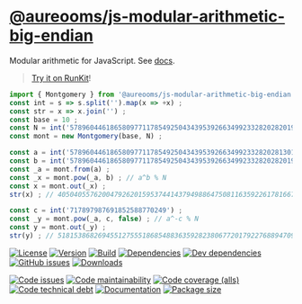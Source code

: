 [@aureooms/js-modular-arithmetic-big-endian](https://aureooms.github.io/js-modular-arithmetic-big-endian)
==

Modular arithmetic for JavaScript.
See [docs](https://aureooms.github.io/js-modular-arithmetic-big-endian/index.html).

> [Try it on RunKit](https://runkit.com/aureooms/js-modular-arithmetic-big-endian)!

```js
import { Montgomery } from '@aureooms/js-modular-arithmetic-big-endian' ; 
const int = s => s.split('').map(x => +x) ;
const str = x => x.join('') ;
const base = 10 ;
const N = int('57896044618658097711785492504343953926634992332820282019728792003956564819949') ;
const mont = new Montgomery(base, N) ;

const a = int('57896044618658097711785492504343953926634992332820281301830804312103976049700') ;
const b = int('57896044618658097711785492504343953926634992332820282019728792003955491078125') ;
const _a = mont.from(a) ;
const _x = mont.pow(_a, b) ; // a^b % N
const x = mont.out(_x) ;
str(x) ; // 40504055762004792620159537441437949886475081163592261781667958256380085618313

const c = int('717897987691852588770249') ;
const _y = mont.pow(_a, c, false) ; // a^-c % N
const y = mont.out(_y) ;
str(y) ; // 51815386826945512755518685488363592823806772017922768894709047770322605499358
```

[![License](https://img.shields.io/github/license/aureooms/js-modular-arithmetic-big-endian.svg)](https://raw.githubusercontent.com/aureooms/js-modular-arithmetic-big-endian/main/LICENSE)
[![Version](https://img.shields.io/npm/v/@aureooms/js-modular-arithmetic-big-endian.svg)](https://www.npmjs.org/package/@aureooms/js-modular-arithmetic-big-endian)
[![Build](https://img.shields.io/travis/aureooms/js-modular-arithmetic-big-endian/main.svg)](https://travis-ci.org/aureooms/js-modular-arithmetic-big-endian/branches)
[![Dependencies](https://img.shields.io/david/aureooms/js-modular-arithmetic-big-endian.svg)](https://david-dm.org/aureooms/js-modular-arithmetic-big-endian)
[![Dev dependencies](https://img.shields.io/david/dev/aureooms/js-modular-arithmetic-big-endian.svg)](https://david-dm.org/aureooms/js-modular-arithmetic-big-endian?type=dev)
[![GitHub issues](https://img.shields.io/github/issues/aureooms/js-modular-arithmetic-big-endian.svg)](https://github.com/aureooms/js-modular-arithmetic-big-endian/issues)
[![Downloads](https://img.shields.io/npm/dm/@aureooms/js-modular-arithmetic-big-endian.svg)](https://www.npmjs.org/package/@aureooms/js-modular-arithmetic-big-endian)

[![Code issues](https://img.shields.io/codeclimate/issues/aureooms/js-modular-arithmetic-big-endian.svg)](https://codeclimate.com/github/aureooms/js-modular-arithmetic-big-endian/issues)
[![Code maintainability](https://img.shields.io/codeclimate/maintainability/aureooms/js-modular-arithmetic-big-endian.svg)](https://codeclimate.com/github/aureooms/js-modular-arithmetic-big-endian/trends/churn)
[![Code coverage (alls)](https://img.shields.io/coveralls/github/aureooms/js-modular-arithmetic-big-endian/main.svg)](https://coveralls.io/r/aureooms/js-modular-arithmetic-big-endian)
[![Code technical debt](https://img.shields.io/codeclimate/tech-debt/aureooms/js-modular-arithmetic-big-endian.svg)](https://codeclimate.com/github/aureooms/js-modular-arithmetic-big-endian/trends/technical_debt)
[![Documentation](https://aureooms.github.io/js-modular-arithmetic-big-endian/badge.svg)](https://aureooms.github.io/js-modular-arithmetic-big-endian/source.html)
[![Package size](https://img.shields.io/bundlephobia/minzip/@aureooms/js-modular-arithmetic-big-endian)](https://bundlephobia.com/result?p=@aureooms/js-modular-arithmetic-big-endian)
